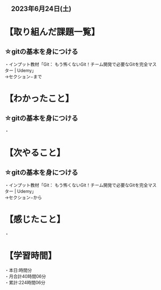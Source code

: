 ## 　2023年6月24日(土)
# 【取り組んだ課題一覧】
## ☆gitの基本を身につける
・インプット教材「Git： もう怖くないGit！チーム開発で必要なGitを完全マスター | Udemy」<br>
→セクション−まで
# 【わかったこと】
## ☆gitの基本を身につける
・
# 【次やること】
## ☆gitの基本を身につける
・インプット教材「Git： もう怖くないGit！チーム開発で必要なGitを完全マスター | Udemy」<br>
→セクション−から
# 【感じたこと】
・
# 【学習時間】
・本日:時間分<br>
・月合計40時間06分<br>
・累計:224時間06分
